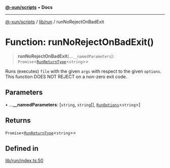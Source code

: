 [**@-xun/scripts**](../../../README.md) • **Docs**

***

[@-xun/scripts](../../../README.md) / [lib/run](../README.md) / runNoRejectOnBadExit

# Function: runNoRejectOnBadExit()

> **runNoRejectOnBadExit**(...`__namedParameters`): `Promise`\<[`RunReturnType`](../interfaces/RunReturnType.md)\<`string`\>\>

Runs (executes) `file` with the given `args` with respect to the given
`options`. This function DOES NOT REJECT on a non-zero exit code.

## Parameters

• ...**\_\_namedParameters**: [`string`, `string`[], [`RunOptions`](../interfaces/RunOptions.md)\<`string`\>]

## Returns

`Promise`\<[`RunReturnType`](../interfaces/RunReturnType.md)\<`string`\>\>

## Defined in

[lib/run/index.ts:50](https://github.com/Xunnamius/xscripts/blob/09056cae12d2b8f174c6d0ccc038e6099f396bc6/lib/run/index.ts#L50)
